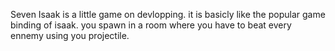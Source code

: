 Seven Isaak is a little game on devlopping.
it is basicly like the popular game binding of isaak.
you spawn in a room where you have to beat every ennemy using you projectile.
